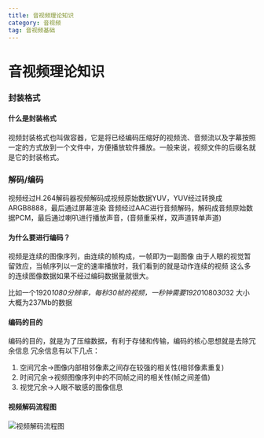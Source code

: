 ```yaml
---
title: 音视频理论知识
category: 音视频 
tag: 音视频基础
---
```


# 音视频理论知识

### 封装格式

#### 什么是封装格式

视频封装格式也叫做容器，它是将已经编码压缩好的视频流、音频流以及字幕按照一定的方式放到一个文件中，方便播放软件播放。一般来说，视频文件的后缀名就是它的封装格式。

### 解码/编码

视频经过H.264解码器视频解码成视频原始数据YUV，YUV经过转换成ARGB8888，最后通过屏幕渲染
音频经过AAC进行音频解码，解码成音频原始数据PCM，最后通过喇叭进行播放声音，(音频重采样，双声道转单声道)

#### 为什么要进行编码？

视频是连续的图像序列，由连续的帧构成，一帧即为一副图像
由于人眼的视觉暂留效应，当帧序列以一定的速率播放时，我们看到的就是动作连续的视频
这么多的连续图像数据如果不经过编码数据量就很大。

比如一个1920*1080分辨率，每秒30帧的视频，一秒钟需要1920*1080*30*32  大小大概为237Mb的数据


#### 编码的目的

编码的目的，就是为了压缩数据，有利于存储和传输，编码的核心思想就是去除冗余信息
冗余信息有以下几点：

1. 空间冗余->图像内部相邻像素之间存在较强的相关性(相邻像素重复)
2. 时间冗余->视频图像序列中的不同帧之间的相关性(帧之间差值)
3. 视觉冗余->人眼不敏感的图像信息

#### 视频解码流程图

![视频解码流程图](https://images4.imagebam.com/e8/37/cd/MEDH3HK_o.png)